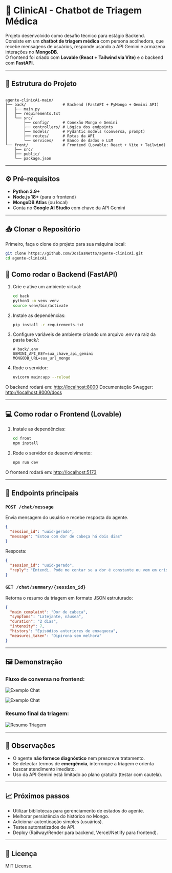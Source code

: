 # 🤖 ClinicAI - Chatbot de Triagem Médica

Projeto desenvolvido como desafio técnico para estágio Backend.  
Consiste em um **chatbot de triagem médica** com persona acolhedora, que recebe mensagens de usuários, responde usando a API Gemini e armazena interações no **MongoDB**.  
O frontend foi criado com **Lovable (React + Tailwind via Vite)** e o backend com **FastAPI**.

---

## 📂 Estrutura do Projeto

```

agente-clinicAi-main/
├── back/                # Backend (FastAPI + PyMongo + Gemini API)
│   ├── main.py
│   ├── requirements.txt
│   └── src/
│       ├── config/      # Conexão Mongo e Gemini
│       ├── controllers/ # Lógica dos endpoints
│       ├── models/      # Pydantic models (conversa, prompt)
│       ├── routes/      # Rotas da API
│       └── services/    # Banco de dados e LLM
└── front/               # Frontend (Lovable: React + Vite + Tailwind)
    ├── src/
    ├── public/
    └── package.json

````

---

## ⚙️ Pré-requisitos

- **Python 3.9+**
- **Node.js 18+** (para o frontend)
- **MongoDB Atlas** (ou local)
- Conta no **Google AI Studio** com chave da API Gemini

---

## 📥 Clonar o Repositório

Primeiro, faça o clone do projeto para sua máquina local:

```bash
git clone https://github.com/JosiasNetto/agente-clinicAi.git
cd agente-clinicAi
```

## 🚀 Como rodar o Backend (FastAPI)

1. Crie e ative um ambiente virtual:
   ```bash
   cd back
   python3 -m venv venv
   source venv/bin/activate
    ````

2. Instale as dependências:

   ```bash
   pip install -r requirements.txt
   ```

3. Configure variáveis de ambiente criando um arquivo .env na raiz da pasta back/:

   ```
   # back/.env
   GEMINI_API_KEY=sua_chave_api_gemini
   MONGODB_URL=sua_url_mongo
   ```

4. Rode o servidor:

   ```bash
   uvicorn main:app --reload
   ```

O backend rodará em: [http://localhost:8000](http://localhost:8000)
Documentação Swagger: [http://localhost:8000/docs](http://localhost:8000/docs)

---

## 💻 Como rodar o Frontend (Lovable)

1. Instale as dependências:

   ```bash
   cd front
   npm install
   ```

2. Rode o servidor de desenvolvimento:

   ```bash
   npm run dev
   ```

O frontend rodará em: [http://localhost:5173](http://localhost:5173)

---

## 🔑 Endpoints principais

### `POST /chat/message`

Envia mensagem do usuário e recebe resposta do agente.

```json
{
  "session_id": "uuid-gerado",
  "message": "Estou com dor de cabeça há dois dias"
}
```

Resposta:

```json
{
  "session_id": "uuid-gerado",
  "reply": "Entendi. Pode me contar se a dor é constante ou vem em crises?"
}
```

### `GET /chat/summary/{session_id}`

Retorna o resumo da triagem em formato JSON estruturado:

```json
{
  "main_complaint": "Dor de cabeça",
  "symptoms": "Latejante, náusea",
  "duration": "2 dias",
  "intensity": 7,
  "history": "Episódios anteriores de enxaqueca",
  "measures_taken": "Dipirona sem melhora"
}
```

---

## 🖼️ Demonstração

### Fluxo de conversa no frontend:

![Exemplo Chat](imgs/chat1.png)

![Exemplo Chat](imgs/chat2.png)

### Resumo final da triagem:

![Resumo Triagem](imgs/triagem.png)

---

## 📌 Observações

* O agente **não fornece diagnóstico** nem prescreve tratamento.
* Se detectar termos de **emergência**, interrompe a triagem e orienta buscar atendimento imediato.
* Uso da API Gemini está limitado ao plano gratuito (testar com cautela).

---

## 📈 Próximos passos

* Utilizar bibliotecas para gerenciamento de estados do agente.
* Melhorar persistência do histórico no Mongo.
* Adicionar autenticação simples (usuários).
* Testes automatizados de API.
* Deploy (Railway/Render para backend, Vercel/Netlify para frontend).

---

## 📜 Licença

MIT License.
